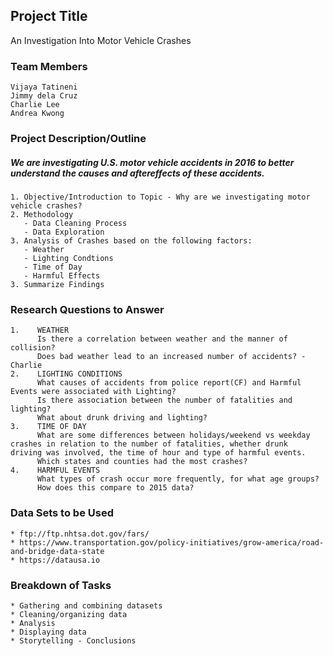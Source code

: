 

## Project Title 
An Investigation Into Motor Vehicle Crashes


### Team Members
```
Vijaya Tatineni
Jimmy dela Cruz
Charlie Lee
Andrea Kwong
```

### Project Description/Outline
##### We are investigating U.S. motor vehicle accidents in 2016 to better understand the causes and aftereffects of these accidents.
```
1. Objective/Introduction to Topic - Why are we investigating motor vehicle crashes?
2. Methodology
   - Data Cleaning Process
   - Data Exploration
3. Analysis of Crashes based on the following factors:
   - Weather
   - Lighting Condtions
   - Time of Day
   - Harmful Effects 
3. Summarize Findings
```
### Research Questions to Answer
```
1.    WEATHER
      Is there a correlation between weather and the manner of collision? 
      Does bad weather lead to an increased number of accidents? - Charlie
2.    LIGHTING CONDITIONS 
      What causes of accidents from police report(CF) and Harmful Events were associated with Lighting? 
      Is there association between the number of fatalities and lighting? 
      What about drunk driving and lighting?
3.    TIME OF DAY
      What are some differences between holidays/weekend vs weekday crashes in relation to the number of fatalities, whether drunk      driving was involved, the time of hour and type of harmful events.  
      Which states and counties had the most crashes?
4.    HARMFUL EVENTS 
      What types of crash occur more frequently, for what age groups?  
      How does this compare to 2015 data?
```

### Data Sets to be Used
```
* ftp://ftp.nhtsa.dot.gov/fars/
* https://www.transportation.gov/policy-initiatives/grow-america/road-and-bridge-data-state
* https://datausa.io
```

### Breakdown of Tasks
```
* Gathering and combining datasets
* Cleaning/organizing data
* Analysis
* Displaying data
* Storytelling - Conclusions
```
